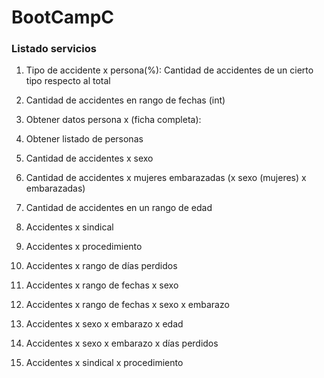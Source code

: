 # BootCampC

### Listado servicios



1. Tipo de accidente x persona(%): Cantidad de accidentes de un cierto tipo respecto al total
2. Cantidad de accidentes en rango de fechas (int)
3. Obtener datos persona x (ficha completa):
4. Obtener listado de personas
5. Cantidad de accidentes x sexo
6. Cantidad de accidentes x mujeres embarazadas (x sexo (mujeres) x embarazadas)
7. Cantidad de accidentes en un rango de edad
8. Accidentes x sindical
9. Accidentes x procedimiento
10. Accidentes x rango de días perdidos

11. Accidentes x rango de fechas x sexo
12. Accidentes x rango de fechas x sexo x embarazo
13. Accidentes x sexo x embarazo x edad
14. Accidentes x sexo x embarazo x días perdidos
15. Accidentes x sindical x procedimiento